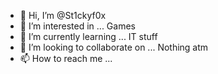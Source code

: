 - 👋 Hi, I’m @St1ckyf0x
- 👀 I’m interested in ... Games
- 🌱 I’m currently learning ... IT stuff
- 💞️ I’m looking to collaborate on ... Nothing atm
- 📫 How to reach me ... 

<!---
St1ckyf0x/St1ckyf0x is a ✨ special ✨ repository because its `README.md` (this file) appears on your GitHub profile.
You can click the Preview link to take a look at your changes.
--->
